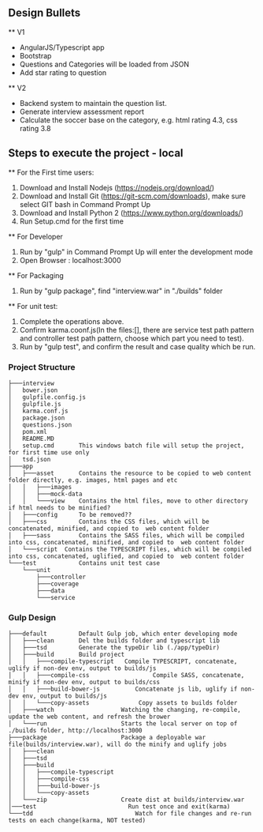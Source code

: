 

## Design Bullets
** V1
-	AngularJS/Typescript app
-	Bootstrap
-	Questions and Categories will be loaded from JSON
-	Add star rating to question

** V2
-	Backend system to maintain the question list.
-	Generate interview assessment report
-	Calculate the soccer base on the category, e.g. html rating 4.3, css rating 3.8

## Steps to execute the project - local

** For the First time users:
1. Download and Install Nodejs (https://nodejs.org/download/)
2. Download and Install Git (https://git-scm.com/downloads), make sure select GIT bash in Command Prompt Up
3. Download and Install Python 2 (https://www.python.org/downloads/)
4. Run Setup.cmd for the first time

** For Developer
1. Run by "gulp" in Command Prompt Up will enter the development mode
2. Open Browser : localhost:3000

** For Packaging
1. Run by "gulp package", find "interview.war" in "./builds" folder

** For unit test:
1. Complete the operations above.
2. Confirm karma.coonf.js(In the files:[], there are service test path pattern and controller test path pattern, choose which part you need to test).
3. Run by "gulp test", and confirm the result and case quality which be run.



### Project Structure
```
├───interview
│   bower.json
│   gulpfile.config.js
│   gulpfile.js
│   karma.conf.js
│   package.json
│   questions.json
│   pom.xml
│   README.MD
│   setup.cmd		This windows batch file will setup the project, for first time use only
│   tsd.json
├───app
│   ├───asset		Contains the resource to be copied to web content folder directly, e.g. images, html pages and etc
│   │   ├───images
│   │   ├───mock-data
│   │   └───view	Contains the html files, move to other directory if html needs to be minified?
│   ├───config		To be removed??
│   ├───css			Contains the CSS files, which will be concatenated, minified, and copied to  web content folder
│   ├───sass		Contains the SASS files, which will be compiled into css, concatenated, minified, and copied to  web content folder
│   └───script	Contains the TYPESCRIPT files, which will be compiled into css, concatenated, uglified, and copied to  web content folder
└───test			Contains unit test case
    └───unit
        ├───controller
        ├───coverage
        ├───data
        └───service
```


### Gulp Design
```
├───default			Default Gulp job, which enter developing mode
│   ├───clean		Del the builds folder and typescript lib
│   ├───tsd			Generate the typeDir lib (./app/typeDir)
│   ├───build		Build project
│   │   ├───compile-typescript   Compile TYPESCRIPT, concatenate, uglify if non-dev env, output to builds/js
│   │   ├───compile-css					 Compile SASS, concatenate, minify if non-dev env, output to builds/css
│   │   ├───build-bower-js			Concatenate js lib, uglify if non-dev env, output to builds/js
│   │   └───copy-assets				 Copy assets to builds folder
│   ├───watch					Watching the changing, re-compile, update the web content, and refresh the brower
│   └───run						Starts the local server on top of ./builds folder, http://localhost:3000
├───package						Package a deployable war file(builds/interview.war), will do the minify and uglify jobs
│   ├───clean
│   ├───tsd
│   ├───build
│   │   ├───compile-typescript
│   │   ├───compile-css
│   │   ├───build-bower-js
│   │   └───copy-assets
│   └───zip						Create dist at builds/interview.war
│───test						  Run test once and exit(karma)
└───tdd								Watch for file changes and re-run tests on each change(karma, NOT tested)
```
